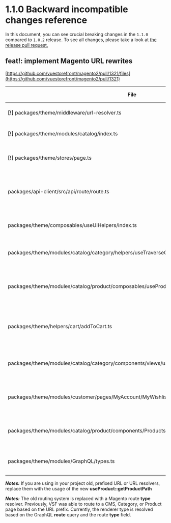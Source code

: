 # 1.1.0 Backward incompatible changes reference

In this document, you can see crucial breaking changes in the `1.1.0` compared to `1.0.2` release. To see all changes, please take a look at [the release pull request.](https://github.com/vuestorefront/magento2/pull/1355)

## feat!: implement Magento URL rewrites

[https://github.com/vuestorefront/magento2/pull/1321/files](https://github.com/vuestorefront/magento2/pull/1321)

| File                                                                                       | What was changed |
|--------------------------------------------------------------------------------------------| --- |
| **[!]** packages/theme/middleware/url-resolver.ts                                          | A new, rewrite-aware URL resolver is added. |
| **[!]** packages/theme/modules/catalog/index.ts                                            | Routes configuration is removed. |
| **[!]** packages/theme/stores/page.ts                                                      | Add Pinia PageStore to store route data state for pages. |
| packages/api-client/src/api/route/route.ts                                                 | The query data structure is modified: relative_url and redirect_code are removed. |
| packages/theme/composables/useUiHelpers/index.ts                                           | The category prefix is removed from the category URL string. |
| packages/theme/modules/catalog/category/helpers/useTraverseCategory.ts                     | The category prefix is removed from the category URL string. |
| packages/theme/modules/catalog/product/composables/useProduct/useProduct.ts                | Add getProductPath method. Get a product path from url_rewrites or url_key. |
| packages/theme/helpers/cart/addToCart.ts                                                   | GroupedProduct’s add-to-cart URL resolution is simplified and replaced with the getProductPath. |
| packages/theme/modules/catalog/category/components/views/useProductsWithCommonCardProps.ts | Product link URL resolution is simplified and replaced with the getProductPath. |
| packages/theme/modules/customer/pages/MyAccount/MyWishlist.vue                             | Product link URL resolution is simplified and replaced with the getProductPath. |
| packages/theme/modules/catalog/product/components/ProductsCarousel.vue                     | Product link URL resolution is simplified and replaced with the getProductPath. |
| packages/theme/modules/GraphQL/types.ts                                                    | Add missing optional fields on the RoutableInterface |

***Notes:*** If you are using in your project old, prefixed URL or URL resolvers, replace them with the usage of the new **useProduct::getProductPath**

***Notes:*** The old routing system is replaced with a Magento route **type** resolver. Previously, VSF was able to route to a CMS, Category, or Product page based on the URL prefix. Currently, the renderer type is resolved based on the GraphQL **route** query and the route **type** field.

